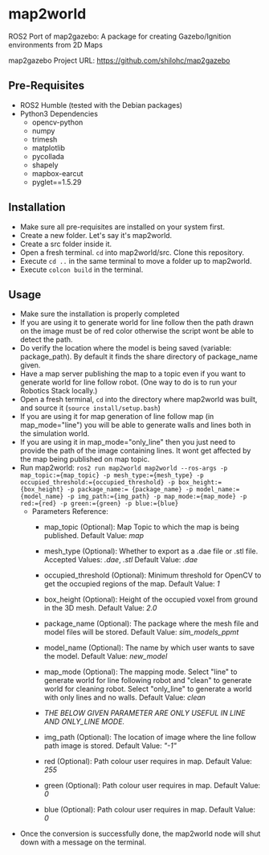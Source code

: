 # map2world
ROS2 Port of map2gazebo: A package for creating Gazebo/Ignition environments from 2D Maps

map2gazebo Project URL: https://github.com/shilohc/map2gazebo

## Pre-Requisites
- ROS2 Humble (tested with the Debian packages)
- Python3 Dependencies
    - opencv-python
    - numpy
    - trimesh
    - matplotlib
    - pycollada
    - shapely
    - mapbox-earcut
    - pyglet==1.5.29

## Installation
- Make sure all pre-requisites are installed on your system first.
- Create a new folder. Let's say it's map2world.
- Create a src folder inside it. 
- Open a fresh terminal. `cd` into map2world/src. Clone this repository.
- Execute `cd ..` in the same terminal to move a folder up to map2world.
- Execute `colcon build` in the terminal.

## Usage
- Make sure the installation is properly completed
- If you are using it to generate world for line follow then the path drawn on the image must be of red color otherwise the script wont be able to detect the path.
- Do verify the location where the model is being saved (variable: package_path). By default it finds the share directory of package_name given.
- Have a map server publishing the map to a topic even if you want to generate world for line follow robot. (One way to do is to run your Robotics Stack locally.)
- Open a fresh terminal, `cd` into the directory where map2world was built, and source it (`source install/setup.bash`)
- If you are using it for map generation of line follow map (in map_mode="line") you will be able to generate walls and lines both in the simulation world.
- If you are using it in map_mode="only_line" then you just need to provide the path of the image containing lines. It wont get affected by the map being published on map topic.
- Run map2world: `ros2 run map2world map2world --ros-args -p map_topic:={map_topic} -p mesh_type:={mesh_type} -p occupied_threshold:={occupied_threshold} -p box_height:={box_height} -p package_name:= {package_name} -p model_name:= {model_name} -p img_path:={img_path} -p map_mode:={map_mode} -p red:={red} -p green:={green} -p blue:={blue}`
    - Parameters Reference:
        - map_topic (Optional): Map Topic to which the map is being published. Default Value: _map_
        - mesh_type (Optional): Whether to export as a .dae file or .stl file. Accepted Values: _.dae_, _.stl_ Default Value: _.dae_
        - occupied_threshold (Optional): Minimum threshold for OpenCV to get the occupied regions of the map. Default Value: _1_
        - box_height (Optional): Height of the occupied voxel from ground in the 3D mesh. Default Value: _2.0_
        - package_name (Optional): The package where the mesh file and model files will be stored. Default Value: _sim_models_ppmt_
        - model_name (Optional): The name by which user wants to save the model. Default Value: _new_model_
        - map_mode (Optional): The mapping mode. Select "line" to generate world for line following robot and "clean" to generate world for cleaning robot. Select "only_line" to generate a world with only lines and no walls. Default Value: _clean_
        
        - *THE BELOW GIVEN PARAMETER ARE ONLY USEFUL IN LINE AND ONLY_LINE MODE.*
        - img_path (Optional): The location of image where the line follow path image is stored. Default Value: _"-1"_
        - red (Optional): Path colour user requires in map. Default Value: _255_
        - green (Optional): Path colour user requires in map. Default Value: _0_
        - blue (Optional): Path colour user requires in map. Default Value: _0_
- Once the conversion is successfully done, the map2world node will shut down with a message on the terminal.
